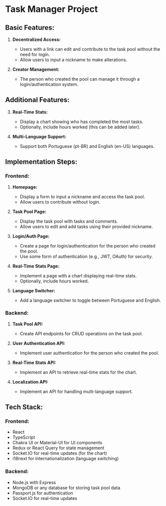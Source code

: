# Task Manager Project

## Basic Features:

1. **Decentralized Access:**

   - Users with a link can edit and contribute to the task pool without the need for login.
   - Allow users to input a nickname to make alterations.

2. **Creator Management:**
   - The person who created the pool can manage it through a login/authentication system.

## Additional Features:

3. **Real-Time Stats:**

   - Display a chart showing who has completed the most tasks.
   - Optionally, include hours worked (this can be added later).

4. **Multi-Language Support:**
   - Support both Portuguese (pt-BR) and English (en-US) languages.

## Implementation Steps:

### Frontend:

1. **Homepage:**

   - Display a form to input a nickname and access the task pool.
   - Allow users to contribute without login.

2. **Task Pool Page:**

   - Display the task pool with tasks and comments.
   - Allow users to edit and add tasks using their provided nickname.

3. **Login/Auth Page:**

   - Create a page for login/authentication for the person who created the pool.
   - Use some form of authentication (e.g., JWT, OAuth) for security.

4. **Real-Time Stats Page:**

   - Implement a page with a chart displaying real-time stats.
   - Optionally, include hours worked.

5. **Language Switcher:**
   - Add a language switcher to toggle between Portuguese and English.

### Backend:

1. **Task Pool API:**

   - Create API endpoints for CRUD operations on the task pool.

2. **User Authentication API:**

   - Implement user authentication for the person who created the pool.

3. **Real-Time Stats API:**

   - Implement an API to retrieve real-time stats for the chart.

4. **Localization API:**
   - Implement an API for handling multi-language support.

## Tech Stack:

### Frontend:

- React
- TypeScript
- Chakra UI or Material-UI for UI components
- Redux or React Query for state management
- Socket.IO for real-time updates (for the chart)
- i18next for internationalization (language switching)

### Backend:

- Node.js with Express
- MongoDB or any database for storing task pool data
- Passport.js for authentication
- Socket.IO for real-time updates
